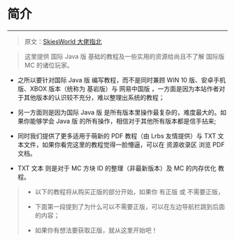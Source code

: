 # 简介

---

> 原文：[SkiesWorld 大佬指北](https://help.skiesworld.com/)

> 这里提供 国际 Java 版 基础的教程及一些实用的资源给尚且不了解 国际版 MC 的诸位玩家。

- 之所以要针对国际 Java 版 编写教程，而不是同时兼顾 WIN 10 版、安卓手机版、XBOX 版本（统称为 基岩版）与 网易中国版 ，一方面是因为本站作者对于其他版本的认识较不充分，难以整理出系统的教程；

- 另一方面则是因为国际 Java 版 是所有版本里操作最复杂的，难度最大的。如果你能够学会 Java 版 的所有操作，相信对于其他所有版本都是信手拈来;

- 同时我们提供了更多适用于萌新的 PDF 教程（由 Lrbs 友情提供）与 TXT 文本文件，如果你看完这里的教程觉得一脸懵逼，可以在 资源收录区 浏览 PDF 文档。

- TXT 文本 则是对于 MC 方块 ID 的整理（非最新版本）及 MC 的内存优化 教程。

> - 以下的教程将从购买正版的部分开始，如果你 有正版 或 不需要正版，
>
> - 下面第一段提到了为什么可以不需要正版，可以在左边导航栏跳到后面的内容；
>
> - 如果你有想法要获取正版，就从这里开始吧！